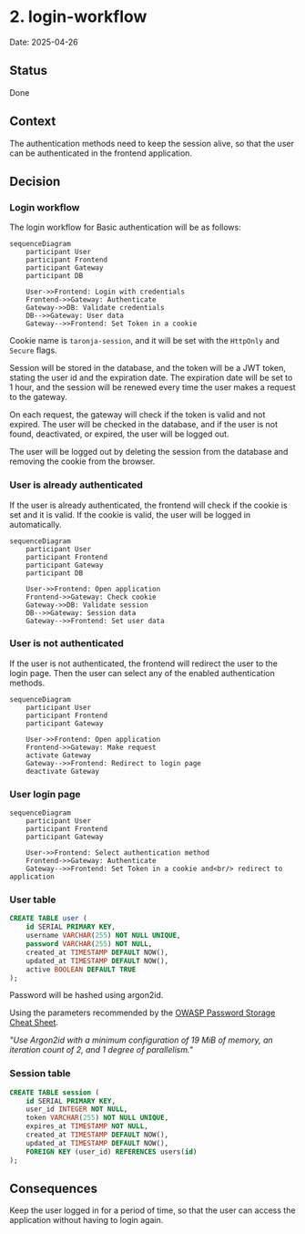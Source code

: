 # 2. login-workflow

Date: 2025-04-26

## Status

Done

## Context

The authentication methods need to keep the session alive, so that the user can be authenticated in the frontend application.

## Decision

### Login workflow

The login workflow for Basic authentication will be as follows:

```mermaid
sequenceDiagram
    participant User
    participant Frontend
    participant Gateway
    participant DB

    User->>Frontend: Login with credentials
    Frontend->>Gateway: Authenticate
    Gateway->>DB: Validate credentials
    DB-->>Gateway: User data
    Gateway-->>Frontend: Set Token in a cookie
```

Cookie name is `taronja-session`, and it will be set with the `HttpOnly` and `Secure` flags.

Session will be stored in the database, and the token will be a JWT token, stating the user id and the expiration date.
The expiration date will be set to 1 hour, and the session will be renewed every time the user makes a request to the gateway.

On each request, the gateway will check if the token is valid and not expired. The user will be checked in the database, and if the user is not found, deactivated, or expired, the user will be logged out.

The user will be logged out by deleting the session from the database and removing the cookie from the browser.

### User is already authenticated

If the user is already authenticated, the frontend will check if the cookie is set and it is valid. If the cookie is valid, the user will be logged in automatically.

```mermaid
sequenceDiagram
    participant User
    participant Frontend
    participant Gateway
    participant DB

    User->>Frontend: Open application
    Frontend->>Gateway: Check cookie
    Gateway->>DB: Validate session
    DB-->>Gateway: Session data
    Gateway-->>Frontend: Set user data
```

### User is not authenticated

If the user is not authenticated, the frontend will redirect the user to the login page. Then the user can select any of the enabled authentication methods.

```mermaid
sequenceDiagram
    participant User
    participant Frontend
    participant Gateway

    User->>Frontend: Open application
    Frontend->>Gateway: Make request
    activate Gateway
    Gateway-->>Frontend: Redirect to login page
    deactivate Gateway
```

### User login page

```mermaid
sequenceDiagram
    participant User
    participant Frontend
    participant Gateway

    User->>Frontend: Select authentication method
    Frontend->>Gateway: Authenticate
    Gateway-->>Frontend: Set Token in a cookie and<br/> redirect to application
```

### User table

```sql
CREATE TABLE user (
    id SERIAL PRIMARY KEY,
    username VARCHAR(255) NOT NULL UNIQUE,
    password VARCHAR(255) NOT NULL,
    created_at TIMESTAMP DEFAULT NOW(),
    updated_at TIMESTAMP DEFAULT NOW(),
    active BOOLEAN DEFAULT TRUE
);
```

Password will be hashed using argon2id.

Using the parameters recommended by the [OWASP Password Storage Cheat Sheet](https://cheatsheetseries.owasp.org/cheatsheets/Password_Storage_Cheat_Sheet.html#argon2).

*"Use Argon2id with a minimum configuration of 19 MiB of memory, an iteration count of 2, and 1 degree of parallelism."*


### Session table

```sql
CREATE TABLE session (
    id SERIAL PRIMARY KEY,
    user_id INTEGER NOT NULL,
    token VARCHAR(255) NOT NULL UNIQUE,
    expires_at TIMESTAMP NOT NULL,
    created_at TIMESTAMP DEFAULT NOW(),
    updated_at TIMESTAMP DEFAULT NOW(),
    FOREIGN KEY (user_id) REFERENCES users(id)
);
```

## Consequences

Keep the user logged in for a period of time, so that the user can access the application without having to login again.
